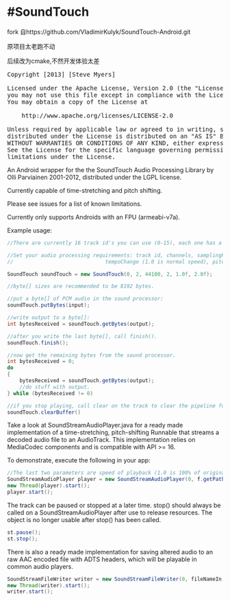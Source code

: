#SoundTouch
==================
fork 自https://github.com/VladimirKulyk/SoundTouch-Android.git

原项目太老跑不动 

后续改为cmake,不然开发体验太差



<pre>
Copyright [2013] [Steve Myers]

Licensed under the Apache License, Version 2.0 (the "License");
you may not use this file except in compliance with the License.
You may obtain a copy of the License at

    http://www.apache.org/licenses/LICENSE-2.0

Unless required by applicable law or agreed to in writing, software
distributed under the License is distributed on an "AS IS" BASIS,
WITHOUT WARRANTIES OR CONDITIONS OF ANY KIND, either express or implied.
See the License for the specific language governing permissions and
limitations under the License.
</pre>


An Android wrapper for the the SoundTouch Audio Processing Library by Olli Parviainen 2001-2012,
distributed under the LGPL license.

Currently capable of time-stretching and pitch shifting.

Please see issues for a list of known limitations.

Currently only supports Androids with an FPU (armeabi-v7a).

Example usage:

```java
//There are currently 16 track id's you can use (0-15), each one has a separate SoundTouch processor.

//Set your audio processing requirements: track id, channels, samplingRate, bytesPerSample,
//                              tempoChange (1.0 is normal speed), pitchChange (in semi-tones)

SoundTouch soundTouch = new SoundTouch(0, 2, 44100, 2, 1.0f, 2.0f);

//byte[] sizes are recommended to be 8192 bytes.

//put a byte[] of PCM audio in the sound processor:
soundTouch.putBytes(input);

//write output to a byte[]:
int bytesReceived = soundTouch.getBytes(output);

//after you write the last byte[], call finish().
soundTouch.finish();

//now get the remaining bytes from the sound processor.
int bytesReceived = 0;
do
{
    bytesReceived = soundTouch.getBytes(output);
    //do stuff with output.
} while (bytesReceived != 0)

//if you stop playing, call clear on the track to clear the pipeline for later use.
soundTouch.clearBuffer()
```

Take a look at SoundStreamAudioPlayer.java for a ready made implementation of a time-stretching, pitch-shifting
Runnable that streams a decoded audio file to an AudioTrack. This implementation relies on MediaCodec components and is compatible with API >= 16.

To demonstrate, execute the following in your app:

```java
//The last two parameters are speed of playback (1.0 is 100% of original speed) and pitch adjustment in semi-tones.
SoundStreamAudioPlayer player = new SoundStreamAudioPlayer(0, f.getPath(), 1.0f, 1.0f);
new Thread(player).start();
player.start();
````
The track can be paused or stopped at a later time.
stop() should always be called on a SoundStreamAudioPlayer after use to release resources. The object is no longer usable after stop() has been called.

```java
st.pause();
st.stop();
````
There is also a ready made implementation for saving altered audio to an raw AAC encoded file with ADTS headers, which will be playable in common audio players.

```java
SoundStreamFileWriter writer = new SoundStreamFileWriter(0, fileNameIn, fileNameOut, tempo, pitch);
new Thread(writer).start();
writer.start();
````

